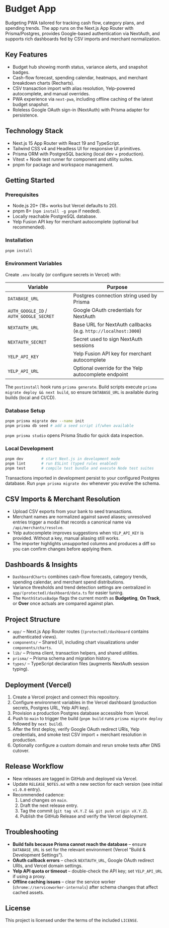 # Budget App

Budgeting PWA tailored for tracking cash flow, category plans, and spending trends. The app runs on the Next.js App Router with Prisma/Postgres, provides Google-based authentication via NextAuth, and supports rich dashboards fed by CSV imports and merchant normalization.

## Key Features

- Budget hub showing month status, variance alerts, and snapshot badges.
- Cash-flow forecast, spending calendar, heatmaps, and merchant breakdown charts (Recharts).
- CSV transaction import with alias resolution, Yelp-powered autocomplete, and manual overrides.
- PWA experience via `next-pwa`, including offline caching of the latest budget snapshot.
- Roleless Google OAuth sign-in (NextAuth) with Prisma adapter for persistence.

## Technology Stack

- Next.js 15 App Router with React 19 and TypeScript.
- Tailwind CSS v4 and Headless UI for responsive UI primitives.
- Prisma ORM with PostgreSQL backing (local dev + production).
- Vitest + Node test runner for component and utility suites.
- pnpm for package and workspace management.

## Getting Started

### Prerequisites

- Node.js 20+ (18+ works but Vercel defaults to 20).
- pnpm 8+ (`npm install -g pnpm` if needed).
- Locally reachable PostgreSQL database.
- Yelp Fusion API key for merchant autocomplete (optional but recommended).

### Installation

```bash
pnpm install
```

### Environment Variables

Create `.env` locally (or configure secrets in Vercel) with:

| Variable | Purpose |
| --- | --- |
| `DATABASE_URL` | Postgres connection string used by Prisma |
| `AUTH_GOOGLE_ID` / `AUTH_GOOGLE_SECRET` | Google OAuth credentials for NextAuth |
| `NEXTAUTH_URL` | Base URL for NextAuth callbacks (e.g. `http://localhost:3000`) |
| `NEXTAUTH_SECRET` | Secret used to sign NextAuth sessions |
| `YELP_API_KEY` | Yelp Fusion API key for merchant autocomplete |
| `YELP_API_URL` | Optional override for the Yelp autocomplete endpoint |

The `postinstall` hook runs `prisma generate`. Build scripts execute `prisma migrate deploy && next build`, so ensure `DATABASE_URL` is available during builds (local and CI/CD).

### Database Setup

```bash
pnpm prisma migrate dev --name init
pnpm prisma db seed # add a seed script if/when available
```

`pnpm prisma studio` opens Prisma Studio for quick data inspection.

### Local Development

```bash
pnpm dev        # start Next.js in development mode
pnpm lint       # run ESLint (typed rules enabled)
pnpm test       # compile test bundle and execute Node test suites
```

Transactions imported in development persist to your configured Postgres database. Run `pnpm prisma migrate dev` whenever you evolve the schema.

## CSV Imports & Merchant Resolution

- Upload CSV exports from your bank to seed transactions.
- Merchant names are normalized against saved aliases; unresolved entries trigger a modal that records a canonical name via `/api/merchants/resolve`.
- Yelp autocomplete improves suggestions when `YELP_API_KEY` is provided. Without a key, manual aliasing still works.
- The importer highlights unsupported columns and produces a diff so you can confirm changes before applying them.

## Dashboards & Insights

- `DashboardCharts` combines cash-flow forecasts, category trends, spending calendar, and merchant spend distributions.
- Variance thresholds and trend detection settings are centralized in `app/(protected)/dashboard/data.ts` for easier tuning.
- The `MonthStatusBadge` flags the current month as **Budgeting**, **On Track**, or **Over** once actuals are compared against plan.

## Project Structure

- `app/` – Next.js App Router routes (`(protected)/dashboard` contains authenticated views).
- `components/` – Shared UI, including chart visualizations under `components/charts`.
- `lib/` – Prisma client, transaction helpers, and shared utilities.
- `prisma/` – Prisma schema and migration history.
- `types/` – TypeScript declaration files (augments NextAuth session typing).

## Deployment (Vercel)

1. Create a Vercel project and connect this repository.
2. Configure environment variables in the Vercel dashboard (production secrets, Postgres URL, Yelp API key).
3. Provision a production Postgres database accessible from Vercel.
4. Push to `main` to trigger the build (`pnpm build` runs `prisma migrate deploy` followed by `next build`).
5. After the first deploy, verify Google OAuth redirect URIs, Yelp credentials, and smoke test CSV import + merchant resolution in production.
6. Optionally configure a custom domain and rerun smoke tests after DNS cutover.

## Release Workflow

- New releases are tagged in GitHub and deployed via Vercel.
- Update `RELEASE_NOTES.md` with a new section for each version (see initial `v1.0.0` entry).
- Recommended cadence:
  1. Land changes on `main`.
  2. Draft the next release entry.
  3. Tag the commit (`git tag vX.Y.Z && git push origin vX.Y.Z`).
  4. Publish the GitHub Release and verify the Vercel deployment.

## Troubleshooting

- **Build fails because Prisma cannot reach the database** – ensure `DATABASE_URL` is set for the relevant environment (Vercel “Build & Development Settings”).
- **OAuth callback errors** – check `NEXTAUTH_URL`, Google OAuth redirect URIs, and Vercel domain settings.
- **Yelp API quota or timeout** – double-check the API key; set `YELP_API_URL` if using a proxy.
- **Offline caching issues** – clear the service worker (`chrome://serviceworker-internals`) after schema changes that affect cached assets.

## License

This project is licensed under the terms of the included `LICENSE`.
